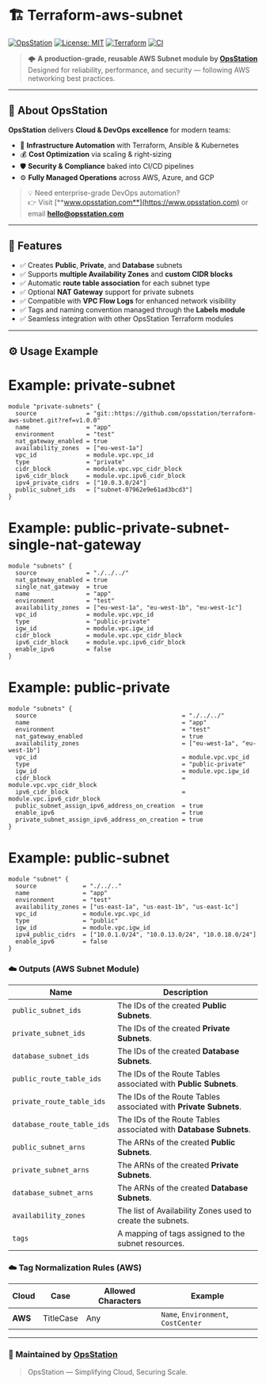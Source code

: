# 🏗️ Terraform-aws-subnet

[![OpsStation](https://img.shields.io/badge/Made%20by-OpsStation-blue?style=flat-square&logo=terraform)](https://www.opsstation.com)
[![License: MIT](https://img.shields.io/badge/License-MIT-blue.svg)](LICENSE)
[![Terraform](https://img.shields.io/badge/Terraform-1.6%2B-purple.svg?logo=terraform)](#)
[![CI](https://github.com/OpsStation/terraform-multicloud-labels/actions/workflows/ci.yml/badge.svg)](https://github.com/OpsStation/terraform-multicloud-labels/actions/workflows/ci.yml)

> 🌩️ **A production-grade, reusable AWS Subnet module by [OpsStation](https://www.opsstation.com)**  
> Designed for reliability, performance, and security — following AWS networking best practices.
---

## 🏢 About OpsStation

**OpsStation** delivers **Cloud & DevOps excellence** for modern teams:
- 🚀 **Infrastructure Automation** with Terraform, Ansible & Kubernetes
- 💰 **Cost Optimization** via scaling & right-sizing
- 🛡️ **Security & Compliance** baked into CI/CD pipelines
- ⚙️ **Fully Managed Operations** across AWS, Azure, and GCP

> 💡 Need enterprise-grade DevOps automation?  
> 👉 Visit [**www.opsstation.com**](https://www.opsstation.com) or email **hello@opsstation.com**

---

## 🌟 Features

- ✅ Creates **Public**, **Private**, and **Database** subnets
- ✅ Supports **multiple Availability Zones** and **custom CIDR blocks**
- ✅ Automatic **route table association** for each subnet type
- ✅ Optional **NAT Gateway** support for private subnets
- ✅ Compatible with **VPC Flow Logs** for enhanced network visibility
- ✅ Tags and naming convention managed through the **Labels module**
- ✅ Seamless integration with other OpsStation Terraform modules

---


## ⚙️ Usage Example
# Example: private-subnet

```hcl
module "private-subnets" {
  source              = "git::https://github.com/opsstation/terraform-aws-subnet.git?ref=v1.0.0"
  name                = "app"
  environment         = "test"
  nat_gateway_enabled = true
  availability_zones  = ["eu-west-1a"]
  vpc_id              = module.vpc.vpc_id
  type                = "private"
  cidr_block          = module.vpc.vpc_cidr_block
  ipv6_cidr_block     = module.vpc.ipv6_cidr_block
  ipv4_private_cidrs  = ["10.0.3.0/24"]
  public_subnet_ids   = ["subnet-07962e9e61ad3bcd3"]
}
```

# Example: public-private-subnet-single-nat-gateway

```hcl
module "subnets" {
  source              = "./../../"
  nat_gateway_enabled = true
  single_nat_gateway  = true
  name                = "app"
  environment         = "test"
  availability_zones  = ["eu-west-1a", "eu-west-1b", "eu-west-1c"]
  vpc_id              = module.vpc.vpc_id
  type                = "public-private"
  igw_id              = module.vpc.igw_id
  cidr_block          = module.vpc.vpc_cidr_block
  ipv6_cidr_block     = module.vpc.ipv6_cidr_block
  enable_ipv6         = false
}
```

# Example: public-private

```hcl
module "subnets" {
  source                                         = "./../../"
  name                                           = "app"
  environment                                    = "test"
  nat_gateway_enabled                            = true
  availability_zones                             = ["eu-west-1a", "eu-west-1b"]
  vpc_id                                         = module.vpc.vpc_id
  type                                           = "public-private"
  igw_id                                         = module.vpc.igw_id
  cidr_block                                     = module.vpc.vpc_cidr_block
  ipv6_cidr_block                                = module.vpc.ipv6_cidr_block
  public_subnet_assign_ipv6_address_on_creation  = true
  enable_ipv6                                    = true
  private_subnet_assign_ipv6_address_on_creation = true
}
```

# Example: public-subnet

```hcl
module "subnet" {
  source             = "./../.."
  name               = "app"
  environment        = "test"
  availability_zones = ["us-east-1a", "us-east-1b", "us-east-1c"]
  vpc_id             = module.vpc.vpc_id
  type               = "public"
  igw_id             = module.vpc.igw_id
  ipv4_public_cidrs  = ["10.0.1.0/24", "10.0.13.0/24", "10.0.18.0/24"]
  enable_ipv6        = false
}
```


### ☁️ Outputs (AWS Subnet Module)

| Name                        | Description                                                        |
|-----------------------------|--------------------------------------------------------------------|
| `public_subnet_ids`         | The IDs of the created **Public Subnets**.                          |
| `private_subnet_ids`        | The IDs of the created **Private Subnets**.                         |
| `database_subnet_ids`       | The IDs of the created **Database Subnets**.                        |
| `public_route_table_ids`    | The IDs of the Route Tables associated with **Public Subnets**.     |
| `private_route_table_ids`   | The IDs of the Route Tables associated with **Private Subnets**.    |
| `database_route_table_ids`  | The IDs of the Route Tables associated with **Database Subnets**.   |
| `public_subnet_arns`        | The ARNs of the created **Public Subnets**.                         |
| `private_subnet_arns`       | The ARNs of the created **Private Subnets**.                        |
| `database_subnet_arns`      | The ARNs of the created **Database Subnets**.                       |
| `availability_zones`        | The list of Availability Zones used to create the subnets.          |
| `tags`                      | A mapping of tags assigned to the subnet resources.                |

### ☁️ Tag Normalization Rules (AWS)

| Cloud | Case      | Allowed Characters | Example                            |
|--------|-----------|------------------|------------------------------------|
| **AWS** | TitleCase | Any              | `Name`, `Environment`, `CostCenter` |

---

### 💙 Maintained by [OpsStation](https://www.opsstation.com)
> OpsStation — Simplifying Cloud, Securing Scale.

